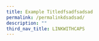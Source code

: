 ```yaml
---
title: Example Titledfsadfsadsad
permalink: /permalinkdsadsad/
description: ""
third_nav_title: LINKWITHCAPS
---
```



